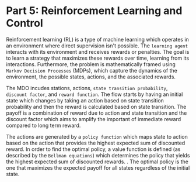 # Part 5: Reinforcement Learning and Control
Reinforcement learning (RL) is a type of machine learning which operates in an environment where direct supervision isn't possible. The `learning agent` interacts with its environment and receives rewards or penalties. The goal is to learn a strategy that maximizes these rewards over time, learning from its interactions. Furthermore, the problem is mathematically framed using `Markov Decision Processes` (MDPs), which capture the dynamics of the environment, the possible states, actions, and the associated rewards. 

The MDO incudes stations, actions, `state transition probability`, `discount factor`, and `reward function`. The flow starts by having an initial state which changes by taking an action based on state transition probability and then the reward is calculated based on state transition. The payoff is a combination of reward due to action and state transition and the discount factor which aims to amplify the important of immediate reward compared to long term reward.

The actions are generated by a `policy function` which maps state to action based on the action that provides the highest expected sum of discounted reward. In order to find the optimal policy, a value function is defined (as described by the `Bellman equations`) which determines the policy that yields the highest expected sum of discounted rewards. . The optimal policy is the one that maximizes the expected payoff for all states regardless of the initial state.